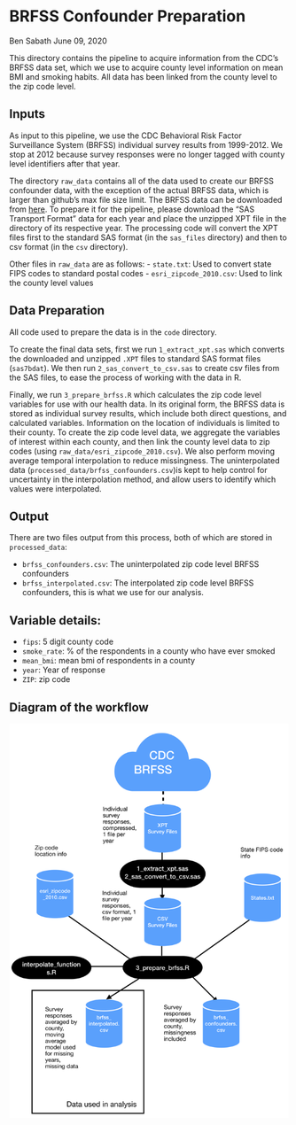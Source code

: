 BRFSS Confounder Preparation
================
Ben Sabath
June 09, 2020

This directory contains the pipeline to acquire information from the
CDC’s BRFSS data set, which we use to acquire county level information
on mean BMI and smoking habits. All data has been linked from the county
level to the zip code level.

## Inputs

As input to this pipeline, we use the CDC Behavioral Risk Factor
Surveillance System (BRFSS) individual survey results from 1999-2012. We
stop at 2012 because survey responses were no longer tagged with county
level identifiers after that year.

The directory `raw_data` contains all of the data used to create our
BRFSS confounder data, with the exception of the actual BRFSS data,
which is larger than github’s max file size limit. The BRFSS data can be
downloaded from [here](https://www.cdc.gov/brfss/about/archived.htm). To
prepare it for the pipeline, please download the “SAS Transport Format”
data for each year and place the unzipped XPT file in the directory of
its respective year. The processing code will convert the XPT files
first to the standard SAS format (in the `sas_files` directory) and then
to csv format (in the `csv` directory).

Other files in `raw_data` are as follows: - `state.txt`: Used to convert
state FIPS codes to standard postal codes - `esri_zipcode_2010.csv`:
Used to link the county level values

## Data Preparation

All code used to prepare the data is in the `code` directory.

To create the final data sets, first we run `1_extract_xpt.sas` which
converts the downloaded and unzipped `.XPT` files to standard SAS format
files (`sas7bdat`). We then run `2_sas_convert_to_csv.sas` to create csv
files from the SAS files, to ease the process of working with the data
in R.

Finally, we run `3_prepare_brfss.R` which calculates the zip code level
variables for use with our health data. In its original form, the BRFSS
data is stored as individual survey results, which include both direct
questions, and calculated variables. Information on the location of
individuals is limited to their county. To create the zip code level
data, we aggregate the variables of interest within each county, and
then link the county level data to zip codes (using
`raw_data/esri_zipcode_2010.csv`). We also perform moving average
temporal interpolation to reduce missingness. The uninterpolated data
(`processed_data/brfss_confounders.csv`)is kept to help control for
uncertainty in the interpolation method, and allow users to identify
which values were interpolated.

## Output

There are two files output from this process, both of which are stored
in `processed_data`:

  - `brfss_confounders.csv`: The uninterpolated zip code level BRFSS
    confounders
  - `brfss_interpolated.csv`: The interpolated zip code level BRFSS
    confounders, this is what we use for our analysis.

## Variable details:

  - `fips`: 5 digit county code
  - `smoke_rate`: % of the respondents in a county who have ever smoked
  - `mean_bmi`: mean bmi of respondents in a county
  - `year`: Year of response
  - `ZIP`: zip code

## Diagram of the workflow

![](brfss_workflow.png)

